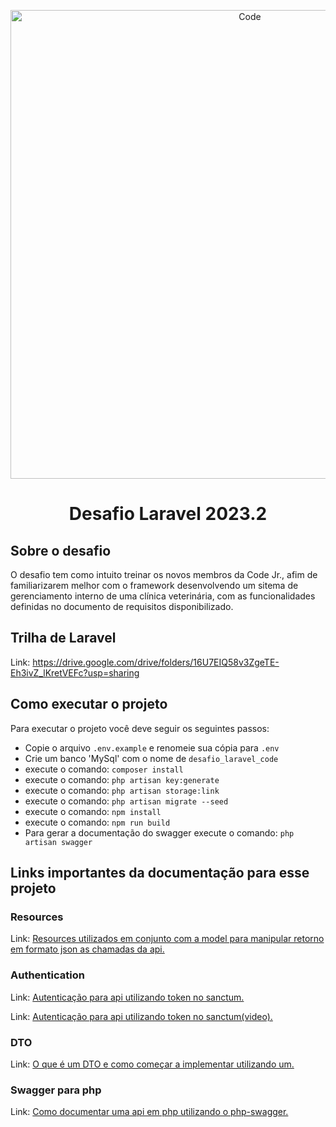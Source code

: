 <p align="center"><a href="https://codejr.com.br/" target="_blank"><img src="https://codejr.com.br/wp-content/uploads/elementor/thumbs/Da-uma-olhada-no-design-que-eu-fiz-no-Canva-e1631206678162-pcvbl6lcx3mwo97eg0q4yn4zchcokysbd7aoauowe8.png" width="750" alt="Code"></a></p>

<h1 align="center">
    Desafio Laravel 2023.2
</h1>

## Sobre o desafio

O desafio tem como intuito treinar os novos membros da Code Jr., afim de familiarizarem melhor com o framework desenvolvendo um sitema de gerenciamento interno de uma clínica veterinária, com as funcionalidades definidas no documento de requisitos disponibilizado.

## Trilha de Laravel

Link: <a href="https://drive.google.com/drive/folders/16U7EIQ58v3ZgeTE-Eh3ivZ_lKretVEFc?usp=sharing">https://drive.google.com/drive/folders/16U7EIQ58v3ZgeTE-Eh3ivZ_lKretVEFc?usp=sharing</a>

## Como executar o projeto

Para executar o projeto você deve seguir os seguintes passos:

- Copie o arquivo `.env.example` e renomeie sua cópia para `.env`
- Crie um banco 'MySql' com o nome de `desafio_laravel_code`
- execute o comando: ```composer install```
- execute o comando: ```php artisan key:generate``` 
- execute o comando: ```php artisan storage:link```
- execute o comando: ```php artisan migrate --seed```
- execute o comando: ```npm install```
- execute o comando: ```npm run build```
- Para gerar a documentação do swagger execute o comando: ```php artisan swagger```

## Links importantes da documentação para esse projeto

### Resources
Link: <a href="https://laravel.com/docs/10.x/eloquent-resources">
    Resources utilizados em conjunto com a model para manipular retorno em formato json as chamadas da api.
</a>

### Authentication
Link: <a href="https://laravel.com/docs/10.x/sanctum#api-token-authentication">
    Autenticação para api utilizando token no sanctum.
</a>

Link: <a href="https://ww w.youtube.com/watch?v=_POq4dyp0WM">
    Autenticação para api utilizando token no sanctum(video).
</a>

### DTO 
Link: <a href="https://medium.com/@eloufirhatim/what-is-dto-and-how-to-use-it-in-a-laravel-application-7ca1e9045985#:~:text=DTO%20stands%20for%20Data%20Transfer,different%20parts%20of%20the%20application.">
    O que é um DTO e como começar a implementar utilizando um.
</a>

### Swagger para php
Link: <a href="https://www.youtube.com/watch?v=rJ_GR3Y8-ck">
    Como documentar uma api em php utilizando o php-swagger.
</a>


